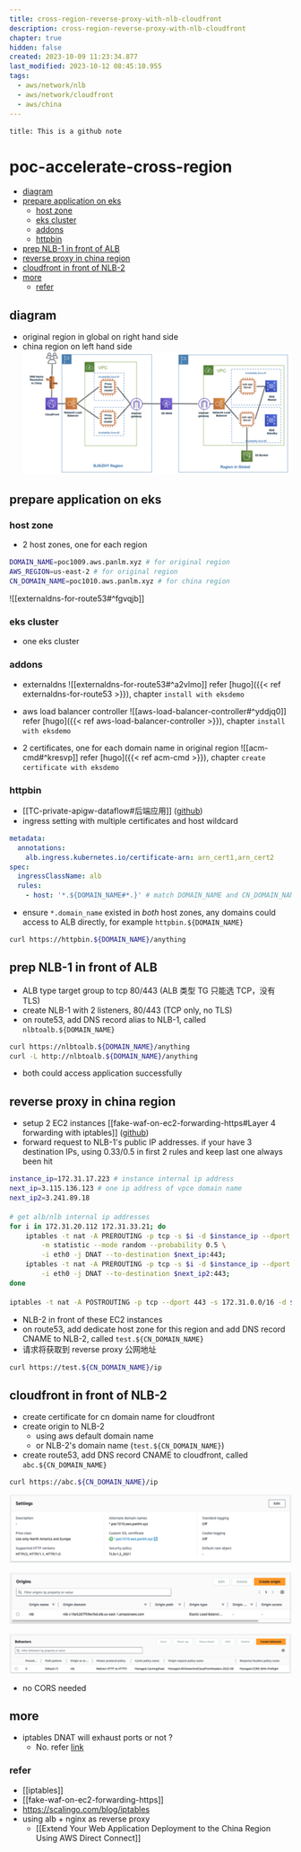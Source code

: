 ```yaml
---
title: cross-region-reverse-proxy-with-nlb-cloudfront
description: cross-region-reverse-proxy-with-nlb-cloudfront
chapter: true
hidden: false
created: 2023-10-09 11:23:34.877
last_modified: 2023-10-12 08:45:10.955
tags:
  - aws/network/nlb
  - aws/network/cloudfront
  - aws/china
---
```


```ad-attention
title: This is a github note
```

# poc-accelerate-cross-region

- [diagram](#diagram)
- [prepare application on eks](#prepare%20application%20on%20eks)
	- [host zone](#host%20zone)
	- [eks cluster](#eks%20cluster)
	- [addons](#addons)
	- [httpbin](#httpbin)
- [prep NLB-1 in front of ALB](#prep%20NLB-1%20in%20front%20of%20ALB)
- [reverse proxy in china region](#reverse%20proxy%20in%20china%20region)
- [cloudfront in front of NLB-2](#cloudfront%20in%20front%20of%20NLB-2)
- [more](#more)
	- [refer](#refer)


## diagram

- original region in global on right hand side
- china region on left hand side
![cross-region-reverse-proxy-with-nlb-cloudfront-png-1.png](cross-region-reverse-proxy-with-nlb-cloudfront-png-1.png)


## prepare application on eks

### host zone

- 2 host zones, one for each region
```sh
DOMAIN_NAME=poc1009.aws.panlm.xyz # for original region 
AWS_REGION=us-east-2 # for original region
CN_DOMAIN_NAME=poc1010.aws.panlm.xyz # for china region
```

![[externaldns-for-route53#^fgvqjb]]

### eks cluster

- one eks cluster

### addons 

- externaldns
![[externaldns-for-route53#^a2vlmo]]
refer [hugo]({{< ref externaldns-for-route53 >}}), chapter `install with eksdemo`

- aws load balancer controller
![[aws-load-balancer-controller#^yddjq0]]
refer [hugo]({{< ref aws-load-balancer-controller >}}), chapter `install with eksdemo`

- 2 certificates, one for each domain name in original region
![[acm-cmd#^kresvp]]
refer [hugo]({{< ref acm-cmd >}}), chapter `create certificate with eksdemo`

### httpbin

- [[TC-private-apigw-dataflow#后端应用]] ([github](https://github.com/panlm/blog-private-api-gateway-dataflow/blob/main/TC-private-apigw-dataflow.md#%E5%90%8E%E7%AB%AF%E5%BA%94%E7%94%A8))
- ingress setting with multiple certificates and host wildcard
```yaml
metadata:
  annotations:
    alb.ingress.kubernetes.io/certificate-arn: arn_cert1,arn_cert2
spec:
  ingressClassName: alb
  rules:
    - host: '*.${DOMAIN_NAME#*.}' # match DOMAIN_NAME and CN_DOMAIN_NAME
```
- ensure `*.domain_name` existed in *both* host zones, any domains could access to ALB directly, for example `httpbin.${DOMAIN_NAME}`
```sh
curl https://httpbin.${DOMAIN_NAME}/anything
```


## prep NLB-1 in front of ALB

- ALB type target group to tcp 80/443 (ALB 类型 TG 只能选 TCP，没有 TLS)
- create NLB-1 with 2 listeners, 80/443 (TCP only, no TLS)
- on route53, add DNS record alias to NLB-1, called `nlbtoalb.${DOMAIN_NAME}`
```sh
curl https://nlbtoalb.${DOMAIN_NAME}/anything
curl -L http://nlbtoalb.${DOMAIN_NAME}/anything
```
- both could access application successfully

## reverse proxy in china region

- setup 2 EC2 instances [[fake-waf-on-ec2-forwarding-https#Layer 4 forwarding with iptables]] ([github](https://github.com/panlm/blog-private-api-gateway-dataflow/blob/main/fake-waf-on-ec2-forwarding-https.md#layer-4-forwarding-with-iptables))
- forward request to NLB-1's public IP addresses. if your have 3 destination IPs, using 0.33/0.5 in first 2 rules and keep last one always been hit
```sh
instance_ip=172.31.17.223 # instance internal ip address
next_ip=3.115.136.123 # one ip address of vpce domain name
next_ip2=3.241.89.18

# get alb/nlb internal ip addresses
for i in 172.31.20.112 172.31.33.21; do
    iptables -t nat -A PREROUTING -p tcp -s $i -d $instance_ip --dport 443 \
        -m statistic --mode random --probability 0.5 \
        -i eth0 -j DNAT --to-destination $next_ip:443;
    iptables -t nat -A PREROUTING -p tcp -s $i -d $instance_ip --dport 443 \
        -i eth0 -j DNAT --to-destination $next_ip2:443;
done

iptables -t nat -A POSTROUTING -p tcp --dport 443 -s 172.31.0.0/16 -d $next_ip -o eth0 -j MASQUERADE;

```

- NLB-2 in front of these EC2 instances
- on route53, add dedicate host zone for this region and add DNS record CNAME to NLB-2, called `test.${CN_DOMAIN_NAME}`
- 请求将获取到 reverse proxy 公网地址
```sh
curl https://test.${CN_DOMAIN_NAME}/ip
```

## cloudfront in front of NLB-2

- create certificate for cn domain name for cloudfront
- create origin to NLB-2 
    - using aws default domain name 
    - or NLB-2's domain name (`test.${CN_DOMAIN_NAME}`)
- create route53, add DNS record CNAME to cloudfront, called `abc.${CN_DOMAIN_NAME}`
```sh
curl https://abc.${CN_DOMAIN_NAME}/ip
```

![cross-region-reverse-proxy-with-nlb-cloudfront-png-2.png](cross-region-reverse-proxy-with-nlb-cloudfront-png-2.png)

![cross-region-reverse-proxy-with-nlb-cloudfront-png-3.png](cross-region-reverse-proxy-with-nlb-cloudfront-png-3.png)

![cross-region-reverse-proxy-with-nlb-cloudfront-png-4.png](cross-region-reverse-proxy-with-nlb-cloudfront-png-4.png)

- no CORS needed

## more

- iptables DNAT will exhaust ports or not ?
    - No. refer [link](https://www.frozentux.net/iptables-tutorial/cn/iptables-tutorial-cn-1.1.19.html#TRAVERSINGOFTABLES)

### refer

- [[iptables]]
- [[fake-waf-on-ec2-forwarding-https]]
- https://scalingo.com/blog/iptables
- using alb + nginx as reverse proxy 
    - [[Extend Your Web Application Deployment to the China Region Using AWS Direct Connect]]





